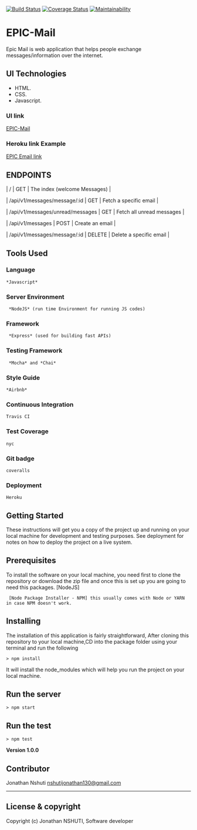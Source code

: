 
[![Build Status](https://travis-ci.org/nshutijonathan/EPIC-Mail.svg?branch=develop)](https://travis-ci.org/nshutijonathan/EPIC-Mail)
[![Coverage Status](https://coveralls.io/repos/github/nshutijonathan/EPIC-Mail/badge.svg?branch=ch-set-server-%23164463160)](https://coveralls.io/github/nshutijonathan/EPIC-Mail?branch=ch-set-server-%23164463160)
[![Maintainability](https://api.codeclimate.com/v1/badges/7b5bdedbfe7dded4e8fe/maintainability)](https://codeclimate.com/github/nshutijonathan/EPIC-Mail/maintainability)

# EPIC-Mail
Epic Mail is web application  that helps people exchange messages/information over the internet.

## UI Technologies
* HTML.
* CSS.
* Javascript.


### UI link
 [EPIC-Mail](https://nshutijonathan.github.io/EPIC-Mail/ui/html/)

### Heroku link Example

[EPIC Email link](https://epic-mail-one.herokuapp.com)

## ENDPOINTS

| / | GET | The index (welcome Messages) |

| /api/v1/messages/message/:id | GET | Fetch a specific email |

| /api/v1/messages/unread/messages | GET | Fetch all unread messages |

| /api/v1/messages | POST | Create an email |

| /api/v1/messages/message/:id | DELETE | Delete a specific email |
 
## Tools Used

### Language
```
*Javascript*
```
### Server Environment
```
 *NodeJS* (run time Environment for running JS codes)
 ```
### Framework
```
 *Express* (used for building fast APIs)
 ```
### Testing Framework
```
 *Mocha* and *Chai*
 ```
### Style Guide
```
*Airbnb*
```
### Continuous Integration
```
Travis CI
```
### Test Coverage
```
nyc
```
### Git badge
```
coveralls
```
### Deployment
```
Heroku
```
## Getting Started
These instructions will get you a copy of the project up and running on your local machine for development and testing purposes. See deployment for notes on how to deploy the project on a live system.

## Prerequisites
To install the software on your local machine, you need first to clone the repository or download the zip file and once this is set up you are going to need this packages. [NodeJS]

```
 [Node Package Installer - NPM] this usually comes with Node or YARN in case NPM doesn't work.
```

## Installing
The installation of this application is fairly straightforward, After cloning this repository to your local machine,CD into the package folder using your terminal and run the following

```
> npm install
```

It will install the node_modules which will help you run the project on your local machine.

## Run the server
```
> npm start
```
## Run the test
```
> npm test
```


**Version 1.0.0**

## Contributor
Jonathan Nshuti <nshutijonathan130@gmail.com>

---

## License & copyright
Copyright (c) Jonathan NSHUTI, Software developer 
 
